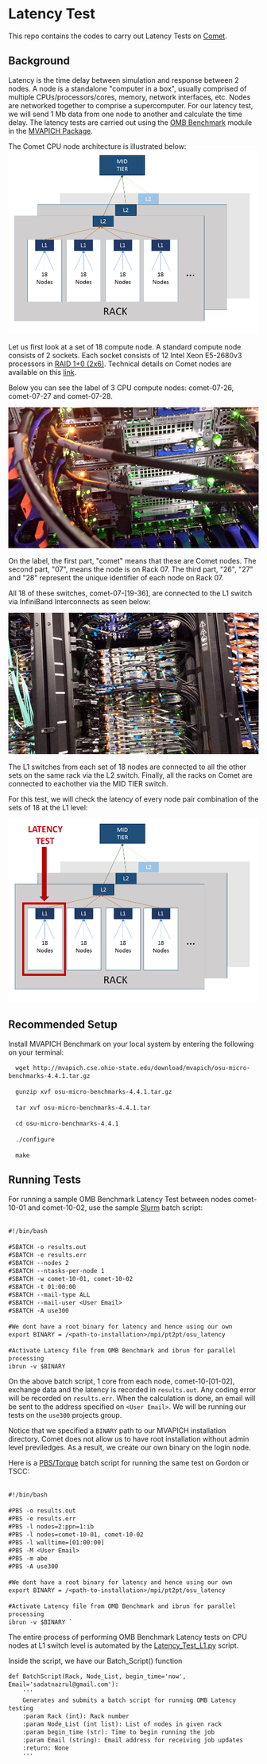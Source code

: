 Latency Test
============

This repo contains the codes to carry out Latency Tests on [Comet](http://www.sdsc.edu/support/user_guides/comet.html).

Background
----------

Latency is the time delay between simulation and response between 2 nodes. A node is a standalone "computer in a box", usually comprised of multiple CPUs/processors/cores, memory, network interfaces, etc. Nodes are networked together to comprise a supercomputer. For our latency test, we will send 1 Mb data from one node to another and calculate the time delay. The latency tests are carried out using the [OMB Benchmark](https://www.nersc.gov/users/computational-systems/cori/nersc-8-procurement/trinity-nersc-8-rfp/nersc-8-trinity-benchmarks/omb-mpi-tests/) module in the [MVAPICH Package](http://mvapich.cse.ohio-state.edu/benchmarks/).

The Comet CPU node architecture is illustrated below:
![Architecture](https://github.com/SDSC-HPC-Consultants/Latency_Test/blob/master/static/Nodes.png)

Let us first look at a set of 18 compute node. A standard compute node consists of 2 sockets. Each socket consists of 12 Intel Xeon E5-2680v3 processors in [RAID 1+0 (2x6)](http://en.wikipedia.org/wiki/Standard_RAID_levels). Technical details on Comet nodes are available on this [link](https://portal.xsede.org/sdsc-comet#table1).

Below you can see the label of 3 CPU compute nodes: comet-07-26, comet-07-27 and comet-07-28.

![Individual CPU Nodes](https://github.com/SDSC-HPC-Consultants/Latency_Test/blob/master/static/CPU%20nodes.jpg)



On the label, the first part, "comet" means that these are Comet nodes. The second part, "07", means the node is on Rack 07. The third part, "26", "27" and "28" represent the unique identifier of each node on Rack 07. 

All 18 of these switches, comet-07-[19-36], are connected to the L1 switch via InfiniBand Interconnects as seen below:

![L1 level](https://github.com/SDSC-HPC-Consultants/Latency_Test/blob/master/static/L1%20Switches.jpg)

The L1 switches from each set of 18 nodes are connected to all the other sets on the same rack via the L2 switch. Finally, all the racks on Comet are connected to eachother via the MID TIER switch.

For this test, we will check the latency of every node pair combination of the sets of 18 at the L1 level:

![Latency Test](https://github.com/SDSC-HPC-Consultants/Latency_Test/blob/master/static/LT.png)

Recommended Setup
-----------------

Install MVAPICH Benchmark on your local system by entering the following on your terminal:
```
  wget http://mvapich.cse.ohio-state.edu/download/mvapich/osu-micro-benchmarks-4.4.1.tar.gz

  gunzip xvf osu-micro-benchmarks-4.4.1.tar.gz

  tar xvf osu-micro-benchmarks-4.4.1.tar

  cd osu-micro-benchmarks-4.4.1

  ./configure

  make
```

Running Tests
-------------

For running a sample OMB Benchmark Latency Test between nodes comet-10-01 and comet-10-02, 
use the sample [Slurm](http://slurm.schedmd.com/) batch script:

```

#!/bin/bash

#SBATCH -o results.out
#SBATCH -e results.err
#SBATCH --nodes 2
#SBATCH --ntasks-per-node 1
#SBATCH -w comet-10-01, comet-10-02 
#SBATCH -t 01:00:00
#SBATCH --mail-type ALL
#SBATCH --mail-user <User Email>
#SBATCH -A use300

#We dont have a root binary for latency and hence using our own
export BINARY = /<path-to-installation>/mpi/pt2pt/osu_latency

#Activate Latency file from OMB Benchmark and ibrun for parallel processing
ibrun -v $BINARY 

```
On the above batch script, 1 core from each node, comet-10-[01-02], exchange data and the latency is recorded in ```results.out```. Any coding error will be recorded on ```results.err```. When the calculation is done, an email will be sent to the address specified on ```<User Email>```. We will be running our tests on the ```use300``` projects group. 

Notice that we specified a ```BINARY``` path to our MVAPICH installation directory. Comet does not allow us to have root installation without admin level previledges. As a result, we create our own binary on the login node. 

Here is a [PBS/Torque](https://kb.iu.edu/d/avmy) batch script for running the same test on Gordon or TSCC:

```

#!/bin/bash

#PBS -o results.out
#PBS -e results.err
#PBS -l nodes=2:ppn=1:ib
#PBS -l nodes=comet-10-01, comet-10-02
#PBS -l walltime=[01:00:00]
#PBS -M <User Email>
#PBS -m abe
#PBS -A use300

#We dont have a root binary for latency and hence using our own
export BINARY = /<path-to-installation>/mpi/pt2pt/osu_latency

#Activate Latency file from OMB Benchmark and ibrun for parallel processing
ibrun -v $BINARY `

```

The entire process of performing OMB Benchmark Latency tests on CPU nodes at L1 switch level is 
automated by the [Latency_Test_L1.py](https://github.com/SDSC-HPC-Consultants/Latency_Test/blob/master/Latency_Test_L1.py) script.

Inside the script, we have our Batch_Script() function

```
def BatchScript(Rack, Node_List, begin_time='now', Email='sadatnazrul@gmail.com'):
    '''
    Generates and submits a batch script for running OMB Latency testing
    :param Rack (int): Rack number
    :param Node_List (int list): List of nodes in given rack
    :param begin_time (str): Time to begin running the job
    :param Email (string): Email address for receiving job updates
    :return: None
    '''
```
